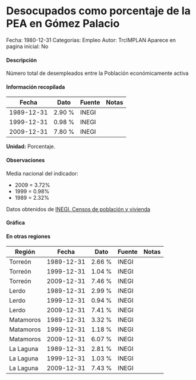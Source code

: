 Desocupados como porcentaje de la PEA en Gómez Palacio
=====

Fecha: 1980-12-31
Categorías: Empleo
Autor: TrcIMPLAN
Aparece en pagina inicial: No

#### Descripción

Número total de desempleados entre la Población económicamente activa

#### Información recopilada

<table class="table table-hover table-bordered matriz">
<thead>
<tr>
<th>Fecha</th>
<th>Dato</th>
<th>Fuente</th>
<th>Notas</th>
</tr>
</thead>
<tbody>
<tr>
<td>1989-12-31</td>
<td class="derecha">2.90 %</td>
<td>INEGI</td>
<td></td>
</tr>
<tr>
<td>1999-12-31</td>
<td class="derecha">0.98 %</td>
<td>INEGI</td>
<td></td>
</tr>
<tr>
<td>2009-12-31</td>
<td class="derecha">7.80 %</td>
<td>INEGI</td>
<td></td>
</tr>
</tbody>
</table>

<b>Unidad:</b> Porcentaje.

#### Observaciones

Media nacional del indicador:

- 2009 = 3.72%
- 1999 = 0.98%
- 1989 = 2.32%

Datos obtenidos de [INEGI. Censos de población y vivienda](http://www.inegi.org.mx/sistemas/consulta_resultados/iter2010.aspx?c=27329&s=est)

#### Gráfica

<div id="Morrisrxeosquq" class="grafica"></div>
<script>
new Morris.Line({
element: 'Morrisrxeosquq',
data: [{ fecha: '1989-12-31', dato: 2.9000 },{ fecha: '1999-12-31', dato: 0.9800 },{ fecha: '2009-12-31', dato: 7.8000 }],
xkey: 'fecha',
ykeys: ['dato'],
labels: ['Dato'],
lineColors: ['#FF5B02'],
xLabelFormat: function(d) { return d.getDate()+'/'+(d.getMonth()+1)+'/'+d.getFullYear(); },
dateFormat: function(ts) { var d = new Date(ts); return d.getDate() + '/' + (d.getMonth() + 1) + '/' + d.getFullYear(); }
});
</script>

#### En otras regiones

<table class="table table-hover table-bordered matriz">
<thead>
<tr>
<th>Región</th>
<th>Fecha</th>
<th>Dato</th>
<th>Fuente</th>
<th>Notas</th>
</tr>
</thead>
<tbody>
<tr>
<td>Torreón</td>
<td>1989-12-31</td>
<td class="derecha">2.66 %</td>
<td>INEGI</td>
<td></td>
</tr>
<tr>
<td>Torreón</td>
<td>1999-12-31</td>
<td class="derecha">1.04 %</td>
<td>INEGI</td>
<td></td>
</tr>
<tr>
<td>Torreón</td>
<td>2009-12-31</td>
<td class="derecha">7.46 %</td>
<td>INEGI</td>
<td></td>
</tr>
<tr>
<td>Lerdo</td>
<td>1989-12-31</td>
<td class="derecha">2.99 %</td>
<td>INEGI</td>
<td></td>
</tr>
<tr>
<td>Lerdo</td>
<td>1999-12-31</td>
<td class="derecha">0.94 %</td>
<td>INEGI</td>
<td></td>
</tr>
<tr>
<td>Lerdo</td>
<td>2009-12-31</td>
<td class="derecha">7.41 %</td>
<td>INEGI</td>
<td></td>
</tr>
<tr>
<td>Matamoros</td>
<td>1989-12-31</td>
<td class="derecha">3.32 %</td>
<td>INEGI</td>
<td></td>
</tr>
<tr>
<td>Matamoros</td>
<td>1999-12-31</td>
<td class="derecha">1.18 %</td>
<td>INEGI</td>
<td></td>
</tr>
<tr>
<td>Matamoros</td>
<td>2009-12-31</td>
<td class="derecha">6.07 %</td>
<td>INEGI</td>
<td></td>
</tr>
<tr>
<td>La Laguna</td>
<td>1989-12-31</td>
<td class="derecha">2.81 %</td>
<td>INEGI</td>
<td></td>
</tr>
<tr>
<td>La Laguna</td>
<td>1999-12-31</td>
<td class="derecha">1.03 %</td>
<td>INEGI</td>
<td></td>
</tr>
<tr>
<td>La Laguna</td>
<td>2009-12-31</td>
<td class="derecha">7.43 %</td>
<td>INEGI</td>
<td></td>
</tr>
</tbody>
</table>

